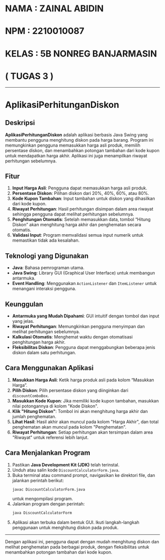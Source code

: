 # NAMA : ZAINAL ABIDIN

# NPM  : 2210010087

# KELAS : 5B NONREG BANJARMASIN 

# ( TUGAS 3 )


---

# AplikasiPerhitunganDiskon

## Deskripsi
**AplikasiPerhitunganDiskon** adalah aplikasi berbasis Java Swing yang membantu pengguna menghitung diskon pada harga barang. Program ini memungkinkan pengguna memasukkan harga asli produk, memilih persentase diskon, dan menambahkan potongan tambahan dari kode kupon untuk mendapatkan harga akhir. Aplikasi ini juga menampilkan riwayat perhitungan sebelumnya.

## Fitur
1. **Input Harga Asli**: Pengguna dapat memasukkan harga asli produk.
2. **Persentase Diskon**: Pilihan diskon dari 20%, 40%, 60%, atau 80%.
3. **Kode Kupon Tambahan**: Input tambahan untuk diskon yang dihasilkan dari kode kupon.
4. **Riwayat Perhitungan**: Hasil perhitungan disimpan dalam area riwayat sehingga pengguna dapat melihat perhitungan sebelumnya.
5. **Penghitungan Otomatis**: Setelah memasukkan data, tombol “Hitung Diskon” akan menghitung harga akhir dan penghematan secara otomatis.
6. **Validasi Input**: Program memvalidasi semua input numerik untuk memastikan tidak ada kesalahan.

## Teknologi yang Digunakan
- **Java**: Bahasa pemrograman utama.
- **Java Swing**: Library GUI (Graphical User Interface) untuk membangun antarmuka.
- **Event Handling**: Menggunakan `ActionListener` dan `ItemListener` untuk menangani interaksi pengguna.

## Keunggulan
- **Antarmuka yang Mudah Dipahami**: GUI intuitif dengan tombol dan input yang jelas.
- **Riwayat Perhitungan**: Memungkinkan pengguna menyimpan dan melihat perhitungan sebelumnya.
- **Kalkulasi Otomatis**: Menghemat waktu dengan otomatisasi penghitungan harga akhir.
- **Fleksibilitas Diskon**: Pengguna dapat menggabungkan beberapa jenis diskon dalam satu perhitungan.

## Cara Menggunakan Aplikasi
1. **Masukkan Harga Asli**: Ketik harga produk asli pada kolom “Masukkan Harga”.
2. **Pilih Diskon**: Pilih persentase diskon yang diinginkan dari `discountComboBox`.
3. **Masukkan Kode Kupon**: Jika memiliki kode kupon tambahan, masukkan nilai potongannya di kolom "Kode Diskon".
4. **Klik "Hitung Diskon"**: Tombol ini akan menghitung harga akhir dan jumlah penghematan.
5. **Lihat Hasil**: Hasil akhir akan muncul pada kolom "Harga Akhir", dan total penghematan akan muncul pada kolom "Penghematan".
6. **Riwayat Perhitungan**: Setiap perhitungan akan tersimpan dalam area "Riwayat" untuk referensi lebih lanjut.

## Cara Menjalankan Program
1. Pastikan **Java Development Kit (JDK)** telah terinstal.
2. Unduh atau salin kode `DiscountCalculatorForm.java`.
3. Buka terminal atau command prompt, navigasikan ke direktori file, dan jalankan perintah berikut:
   ```bash
   javac DiscountCalculatorForm.java
   ```
   untuk mengompilasi program.
4. Jalankan program dengan perintah:
   ```bash
   java DiscountCalculatorForm
   ```
5. Aplikasi akan terbuka dalam bentuk GUI. Ikuti langkah-langkah penggunaan untuk menghitung diskon pada produk.

---

Dengan aplikasi ini, pengguna dapat dengan mudah menghitung diskon dan melihat penghematan pada berbagai produk, dengan fleksibilitas untuk menambahkan potongan tambahan dari kode kupon.

